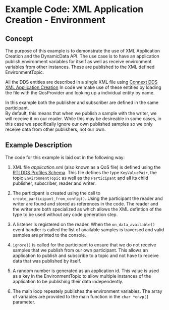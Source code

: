 # Example Code: XML Application Creation - Environment

## Concept

The purpose of this example is to demonstrate the use of XML Application Creation
and the DynamicData API.  The use case is to have an application publish
environment variables for itself as well as receive environment variables 
from other instances.  These are published to the XML defined EnvironmentTopic.

All the DDS entities are described in a single XML file using 
[Connext DDS XML Application Creation](https://community.rti.com/static/documentation/connext-dds/current/doc/manuals/connext_dds/xml_application_creation/html_files/RTI_ConnextDDS_CoreLibraries_XML_AppCreation_GettingStarted/index.htm)
In code we make use of these entities by loading the file with the QosProvider
and looking up a individual entity by name. 

In this example both the publisher and subscriber are defined in the same participant.  
By default, this means that when we publish a sample with the writer, we will receive it on our reader.
While this may be desireable in some cases, in this case we specifically ignore 
our own published samples so we only receive data from other publishers, not our own.

## Example Description

The code for this example is laid out in the following way:

1) XML file *application.xml* (also known as a QoS file) is defined using the 
[RTI DDS Profiles Schema](http://community.rti.com/schema/6.0.0/rti_dds_profiles.xsd).
This file defines the type ```KeyValuePair```, the topic ```EnvironmentTopic``` 
as well as the ```Participant``` and all its child publisher, subscriber, reader and writer.
           
2) The participant is created using the call to ```create_participant_from_config()```.
Using the participant the reader and writer are found and stored as references in the code.
The reader and the writer are both specialized as <DynamicData> which allows the
XML defintion of the type to be used without any code generation step.

3) A listener is registered on the reader.  When the ```on_data_available()``` event
handler is called the list of available samples is traversed and valid samples are printed 
to the console.

4) ```ignore()``` is called for the participant to ensure that we 
do not receive samples that we publish from our own participant.  This allows 
an application to publish and subscribe to a topic and not have to receive
data that was published by itself.

5) A random number is generated as an application id.  This value is used as a key
in the EnvironmentTopic to allow multiple instances of the application to be
publishing their data independently.

6) The main loop repeately publishes the environment variables.  The array of
variables are provided to the main function in the ```char *envp[]``` parameter.

